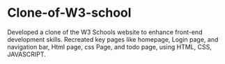 # Clone-of-W3-school
Developed a clone of the W3 Schools website to enhance front-end development skills. Recreated key pages like homepage, Login page, and navigation bar, Html page, css Page, and todo page, using HTML, CSS, JAVASCRIPT.

